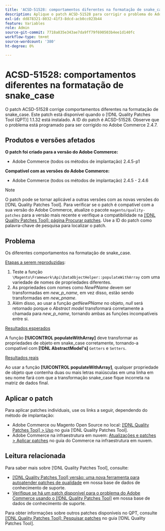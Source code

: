 ```yaml
---
title: 'ACSD-51528: comportamentos diferentes na formatação de snake_case'
description: Aplique o patch ACSD-51528 para corrigir o problema do Adobe Commerce em que há comportamentos diferentes na formatação de snake_case.
exl-id: dd878321-8032-41f3-8dcd-acb0cc023b44
feature: Variables
role: Admin
source-git-commit: 7718a835e343ae7da9ff79f690503b4ee1d140fc
workflow-type: tm+mt
source-wordcount: '380'
ht-degree: 0%

---
```


# ACSD-51528: comportamentos diferentes na formatação de snake_case

O patch ACSD-51528 corrige comportamentos diferentes na formatação de snake_case. Este patch está disponível quando o [!DNL Quality Patches Tool (QPT)] 1.1.32 está instalado. A ID do patch é ACSD-51528. Observe que o problema está programado para ser corrigido no Adobe Commerce 2.4.7.

## Produtos e versões afetados

**O patch foi criado para a versão do Adobe Commerce:**

* Adobe Commerce (todos os métodos de implantação) 2.4.5-p1

**Compatível com as versões do Adobe Commerce:**

* Adobe Commerce (todos os métodos de implantação) 2.4.5 - 2.4.6

>[!NOTE]
>
>O patch pode se tornar aplicável a outras versões com as novas versões do [!DNL Quality Patches Tool]. Para verificar se o patch é compatível com a sua versão do Adobe Commerce, atualize o pacote `magento/quality-patches` para a versão mais recente e verifique a compatibilidade na [[!DNL Quality Patches Tool]: página Procurar patches](https://experienceleague.adobe.com/tools/commerce-quality-patches/index.html?lang=pt-BR). Use a ID do patch como palavra-chave de pesquisa para localizar o patch.

## Problema

Os diferentes comportamentos na formatação de snake_case.

<u>Etapas a serem reproduzidas</u>:

1. Teste a função `\Magento\Framework\Api\DataObjectHelper::populateWithArray` com uma variedade de nomes de propriedades diferentes.
1. As propriedades com nomes como *NewPName* devem ser transformadas em *new_p_name*, em vez disso, estão sendo transformadas em *new_pname*.
1. Além disso, ao usar a função *getNewPName* no objeto, *null* será retornado porque o *Abstract model* transformará corretamente a chamada para *new_p_name*, tornando ambas as funções incompatíveis entre si.

<u>Resultados esperados</u>

A função **[!UICONTROL populateWithArray]** deve transformar as propriedades de objeto em snake_case corretamente, tornando-a compatível com **[!DNL AbstractModel's]** `Getters` e `Setters`.

<u>Resultados reais</u>

Ao usar a função **[!UICONTROL populateWithArray]**, qualquer propriedade de objeto que contenha duas ou mais letras maiúsculas em uma linha em seu nome fará com que a transformação snake_case fique incorreta na matriz de dados final.

## Aplicar o patch

Para aplicar patches individuais, use os links a seguir, dependendo do método de implantação:

* Adobe Commerce ou Magento Open Source no local: [[!DNL Quality Patches Tool] > Uso](https://experienceleague.adobe.com/docs/commerce-operations/tools/quality-patches-tool/usage.html?lang=pt-BR) no guia [!DNL Quality Patches Tool].
* Adobe Commerce na infraestrutura em nuvem: [Atualizações e patches > Aplicar patches](https://experienceleague.adobe.com/docs/commerce-cloud-service/user-guide/develop/upgrade/apply-patches.html?lang=pt-BR) no guia do Commerce na infraestrutura em nuvem.

## Leitura relacionada

Para saber mais sobre [!DNL Quality Patches Tool], consulte:

* [[!DNL Quality Patches Tool] versão: uma nova ferramenta para autoatender patches de qualidade](/help/announcements/adobe-commerce-announcements/magento-quality-patches-released-new-tool-to-self-serve-quality-patches.md) em nossa base de dados de conhecimento de suporte.
* [Verifique se há um patch disponível para o problema do Adobe Commerce usando o [!DNL Quality Patches Tool]](/help/support-tools/patches-available-in-qpt-tool/check-patch-for-magento-issue-with-magento-quality-patches.md) em nossa base de dados de conhecimento de suporte.

Para obter informações sobre outros patches disponíveis no QPT, consulte [[!DNL Quality Patches Tool]: Pesquisar patches](https://experienceleague.adobe.com/tools/commerce-quality-patches/index.html?lang=pt-BR) no guia [!DNL Quality Patches Tool].
